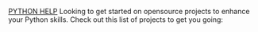 <u>PYTHON HELP</u>
Looking to get started on opensource projects to enhance your Python skills. Check out this list of projects to get you going:
